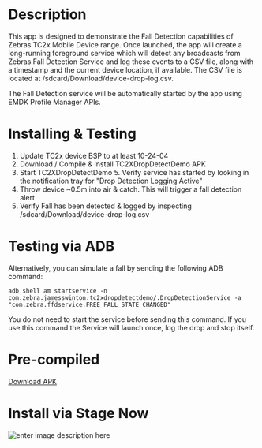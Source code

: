 
# Description
This app is designed to demonstrate the Fall Detection capabilities of Zebras TC2x Mobile Device range. Once launched, the app will create a long-running foreground service which will detect any broadcasts from Zebras Fall Detection Service and log these events to a CSV file, along with a timestamp and the current device location, if available. The CSV file is located at /sdcard/Download/device-drop-log.csv.

The Fall Detection service will be automatically started by the app using EMDK Profile Manager APIs.

# Installing & Testing

 1. Update TC2x device BSP to at least 10-24-04
 2. Download / Compile & Install TC2XDropDetectDemo APK
 4. Start TC2XDropDetectDemo
	 5. Verify service has started by looking in the notification tray for "Drop Detection Logging Active"
 5. Throw device ~0.5m into air & catch. This will trigger a fall detection alert
 6. Verify Fall has been detected & logged by inspecting /sdcard/Download/device-drop-log.csv

# Testing via ADB

Alternatively, you can simulate a fall by sending the following ADB command:

```
adb shell am startservice -n com.zebra.jamesswinton.tc2xdropdetectdemo/.DropDetectionService -a "com.zebra.ffdservice.FREE_FALL_STATE_CHANGED"
```

You do not need to start the service before sending this command. If you use this command the Service will launch once, log the drop and stop itself.

# Pre-compiled
[Download APK](https://downloads.jamesswinton.com/apks/Demos/FallDetectionDemo/TC2X%20Drop%20Detect%20Demo%20(latest).apk)

# Install via Stage Now
![enter image description here](https://downloads.jamesswinton.com/apks/Demos/FallDetectionDemo/Install%20TC2x%20Drop%20Detect%20Demo%20Stage%20Now%20Barcode.PNG)